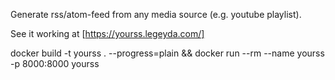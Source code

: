 Generate rss/atom-feed from any media source (e.g. youtube playlist).

See it working at [https://yourss.legeyda.com/]

docker build -t yourss . --progress=plain && docker run --rm --name yourss -p 8000:8000 yourss